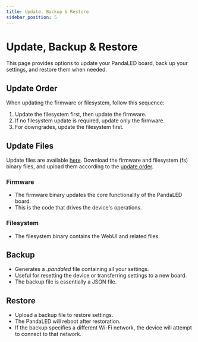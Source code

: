 ```yaml
---
title: Update, Backup & Restore
sidebar_position: 5
---
```


# Update, Backup & Restore
This page provides options to update your PandaLED board, back up your settings, and restore them when needed.


## Update Order
When updating the firmware or filesystem, follow this sequence:

1. Update the filesystem first, then update the firmware.
2. If no filesystem update is required, update only the firmware.
3. For downgrades, update the filesystem first.


## Update Files
Update files are available [here](https://github.com/derDeno/PandaLED/releases). 
Download the firmware and filesystem (fs) binary files, and upload them according to the [update order](#update-order).

### Firmware
- The firmware binary updates the core functionality of the PandaLED board.
- This is the code that drives the device's operations.


### Filesystem
- The filesystem binary contains the WebUI and related files.


## Backup
- Generates a _.pandaled_ file containing all your settings.
- Useful for resetting the device or transferring settings to a new board.
- The backup file is essentially a JSON file.


## Restore
- Upload a backup file to restore settings.
- The PandaLED will reboot after restoration.
- If the backup specifies a different Wi-Fi network, the device will attempt to connect to that network.